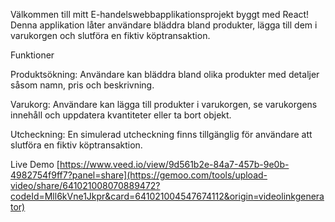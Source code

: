 Välkommen till mitt E-handelswebbapplikationsprojekt byggt med React!
Denna applikation låter användare bläddra bland produkter, lägga till dem i varukorgen och slutföra en fiktiv köptransaktion.

Funktioner

Produktsökning: Användare kan bläddra bland olika produkter med detaljer såsom namn, pris och beskrivning.

Varukorg: Användare kan lägga till produkter i varukorgen, se varukorgens innehåll och uppdatera kvantiteter eller ta bort objekt.

Utcheckning: En simulerad utcheckning finns tillgänglig för användare att slutföra en fiktiv köptransaktion.

Live Demo
[https://www.veed.io/view/9d561b2e-84a7-457b-9e0b-4982754f9ff7?panel=share](https://gemoo.com/tools/upload-video/share/641021008070889472?codeId=Mll6kVne1Jkpr&card=641021004547674112&origin=videolinkgenerator)
